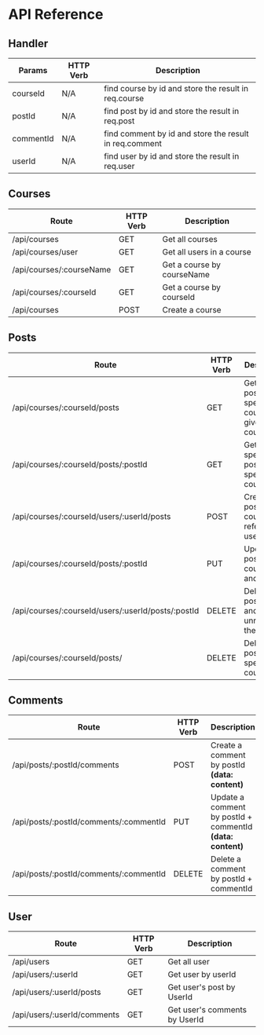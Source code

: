 API Reference
======
Handler
------
| Params                                            |HTTP Verb  | Description                                           |
|---------------------------------------------------|-----------|-------------------------------------------------------|
| courseId                                          | N/A       | find course by id and store the result in req.course  |
| postId                                            | N/A       | find post by id and store the result in req.post      |
| commentId                                         | N/A       | find comment by id and store the result in req.comment|
| userId                                         | N/A       | find user by id and store the result in req.user|

Courses
------
| Route                                             | HTTP Verb | Description                                               |
|---------------------------------------------------|-----------|-----------------------------------------------------------|
| /api/courses                                      | GET       | Get all courses                                           |
| /api/courses/user                              | GET       | Get all users in a course                              |
| /api/courses/:courseName                          | GET       | Get a course by courseName                                |
| /api/courses/:courseId                            | GET       | Get a course by courseId                                  |
| /api/courses                                      | POST      | Create a course                                           |

Posts
------
| Route                                                   | HTTP Verb | Description                                         |
|---------------------------------------------------------|-----------|-----------------------------------------------------|
| /api/courses/:courseId/posts                            | GET       | Get all posts in a specific course given courseId   |
| /api/courses/:courseId/posts/:postId                    | GET       | Get a specific post in a specific course            |
| /api/courses/:courseId/users/:userId/posts        | POST      | Create a post in a course and reference a user   |
| /api/courses/:courseId/posts/:postId                    | PUT       | Update a post by courseId and postId                |
| /api/courses/:courseId/users/:userId/posts/:postId| DELETE    | Delete a post by Id and unreference the creator     |
| /api/courses/:courseId/posts/                           | DELETE    | Delete all posts in a specific course               |


Comments
------
| Route                                  | HTTP Verb | Description                                                 |
|----------------------------------------|-----------|-------------------------------------------------------------|
| /api/posts/:postId/comments            | POST      | Create a comment by postId __(data: content)__              |
| /api/posts/:postId/comments/:commentId | PUT       | Update a comment by postId + commentId __(data: content)__  |
| /api/posts/:postId/comments/:commentId | DELETE    | Delete a comment by postId + commentId                      |

User
------
| Route                                  | HTTP Verb | Description                                                 |
|----------------------------------------|-----------|-------------------------------------------------------------|
| /api/users                          | GET       | Get all user                                             |
| /api/users/:userId               | GET       | Get user by userId                                    |
| /api/users/:userId/posts         | GET       | Get user's post by UserId                             |
| /api/users/:userId/comments      | GET       | Get user's comments by UserId                         |
